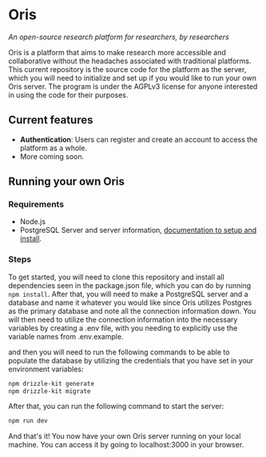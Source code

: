 # Oris
*An open-source research platform for researchers, by researchers*

Oris is a platform that aims to make research more accessible and collaborative without the headaches associated with traditional platforms. This current repository is the source code for the platform as the server, which you will need to initialize and set up if you would like to run your own Oris server. The program is under the AGPLv3 license for anyone interested in using the code for their purposes.

## Current features
- **Authentication**: Users can register and create an account to access the platform as a whole.
- More coming soon.

## Running your own Oris

### Requirements
- Node.js
- PostgreSQL Server and server information, [documentation to setup and install](https://www.postgresql.org/docs/current/tutorial-install.html).

### Steps
To get started, you will need to clone this repository and install all dependencies seen in the package.json file, which you can do by running ``npm install``. After that, you will need to make a PostgreSQL server and a database and name it whatever you would like since Oris utilizes Postgres as the primary database and note all the connection information down. You will then need to utilize the connection information into the necessary variables by creating a .env file, with you needing to explicitly use the variable names from .env.example.

and then you will need to run the following commands to be able to populate the database by utilizing the credentials that you have set in your environment variables:

```bash
npm drizzle-kit generate
npm drizzle-kit migrate
```

After that, you can run the following command to start the server:

```bash
npm run dev
```

And that's it! You now have your own Oris server running on your local machine. You can access it by going to localhost:3000 in your browser.
